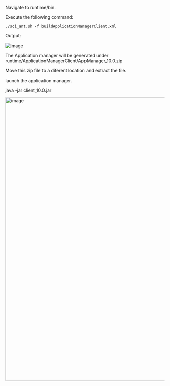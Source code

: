 
Navigate to runtime/bin.

Execute the following command:
```CMD
./sci_ant.sh -f buildApplicationManagerClient.xml
```

Output:

![image](https://user-images.githubusercontent.com/93929892/205566552-60bbfb2b-2d1d-4257-810d-919e8bb56194.png)

The Application manager will be generated under runtime/ApplicationManagerClient/AppManager_10.0.zip

Move this zip file to a diferent location and extract the file.

launch the application manager.

java -jar client_10.0.jar

<img width="896" alt="image" src="https://user-images.githubusercontent.com/93929892/205567303-28c6a1b0-3d78-42a7-abd3-c97d8e822faf.png">
